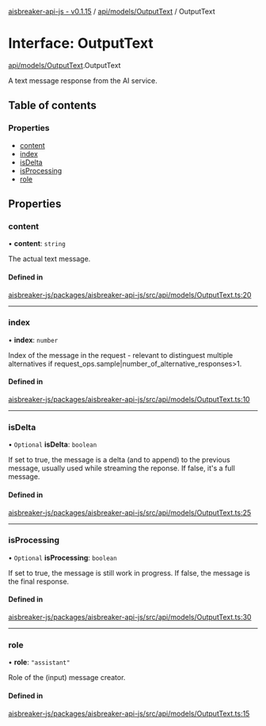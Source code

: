 [aisbreaker-api-js - v0.1.15](../README.md) / [api/models/OutputText](../modules/api_models_OutputText.md) / OutputText

# Interface: OutputText

[api/models/OutputText](../modules/api_models_OutputText.md).OutputText

A text message response from the AI service.

## Table of contents

### Properties

- [content](api_models_OutputText.OutputText.md#content)
- [index](api_models_OutputText.OutputText.md#index)
- [isDelta](api_models_OutputText.OutputText.md#isdelta)
- [isProcessing](api_models_OutputText.OutputText.md#isprocessing)
- [role](api_models_OutputText.OutputText.md#role)

## Properties

### content

• **content**: `string`

The actual text message.

#### Defined in

[aisbreaker-js/packages/aisbreaker-api-js/src/api/models/OutputText.ts:20](https://github.com/aisbreaker/aisbreaker-js/blob/develop/packages/aisbreaker-api-js/src/api/models/OutputText.ts#L20)

___

### index

• **index**: `number`

Index of the message in the request -
relevant to distinguest multiple alternatives if request_ops.sample|number_of_alternative_responses>1.

#### Defined in

[aisbreaker-js/packages/aisbreaker-api-js/src/api/models/OutputText.ts:10](https://github.com/aisbreaker/aisbreaker-js/blob/develop/packages/aisbreaker-api-js/src/api/models/OutputText.ts#L10)

___

### isDelta

• `Optional` **isDelta**: `boolean`

If set to true, the message is a delta (and to append) to the previous message, usually used while streaming the reponse. If false, it\'s a full message.

#### Defined in

[aisbreaker-js/packages/aisbreaker-api-js/src/api/models/OutputText.ts:25](https://github.com/aisbreaker/aisbreaker-js/blob/develop/packages/aisbreaker-api-js/src/api/models/OutputText.ts#L25)

___

### isProcessing

• `Optional` **isProcessing**: `boolean`

If set to true, the message is still work in progress. If false, the message is the final response.

#### Defined in

[aisbreaker-js/packages/aisbreaker-api-js/src/api/models/OutputText.ts:30](https://github.com/aisbreaker/aisbreaker-js/blob/develop/packages/aisbreaker-api-js/src/api/models/OutputText.ts#L30)

___

### role

• **role**: ``"assistant"``

Role of the (input) message creator.

#### Defined in

[aisbreaker-js/packages/aisbreaker-api-js/src/api/models/OutputText.ts:15](https://github.com/aisbreaker/aisbreaker-js/blob/develop/packages/aisbreaker-api-js/src/api/models/OutputText.ts#L15)
